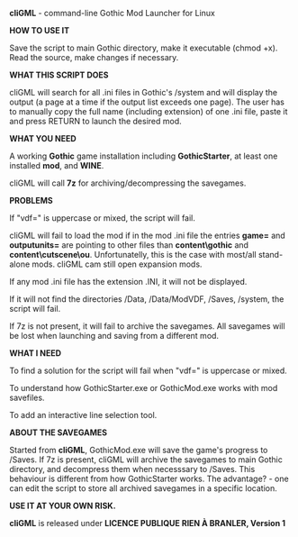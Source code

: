 **cliGML** - command-line Gothic Mod Launcher for Linux

**HOW TO USE IT**

Save the script to main Gothic directory, make it executable (chmod +x). Read the source, make changes if necessary.

**WHAT THIS SCRIPT DOES**

cliGML will search for all .ini files in Gothic's /system and will display the output (a page at a time if the output list exceeds one page). The user has to manually copy the full name (including extension) of one .ini file, paste it and press RETURN to launch the desired mod.

**WHAT YOU NEED**

A working **Gothic** game installation including **GothicStarter**, at least one installed **mod**, and **WINE**.

cliGML will call **7z** for archiving/decompressing the savegames.

**PROBLEMS**

If "vdf=" is uppercase or mixed, the script will fail.

cliGML will fail to load the mod if in the mod .ini file the entries **game=** and **outputunits=** are pointing to other files than **content\gothic** and **content\cutscene\ou**. Unfortunatelly, this is the case with most/all stand-alone mods. cliGML cam still open expansion mods.

If any mod .ini file has the extension .INI, it will not be displayed.

If it will not find the directories /Data, /Data/ModVDF, /Saves, /system, the script will fail.

If 7z is not present, it will fail to archive the savegames. All savegames will be lost when launching  and saving from a different mod.

**WHAT I NEED**

To find a solution for the script will fail when "vdf=" is uppercase or mixed.

To understand how GothicStarter.exe or GothicMod.exe works with mod savefiles.

To add an interactive line selection tool.

**ABOUT THE SAVEGAMES**

Started from **cliGML**, GothicMod.exe will save the game's progress to /Saves. If 7z is present, cliGML will archive the savegames to main Gothic directory, and decompress them when necesssary to /Saves. This behaviour is different from how GothicStarter works. The advantage? - one can edit the script to store all archived savegames in a specific location.

**USE IT AT YOUR OWN RISK.**

**cliGML** is released under **LICENCE PUBLIQUE RIEN À BRANLER, Version 1**
